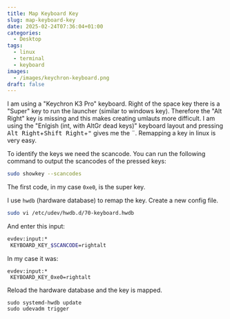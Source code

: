 ```yaml
---
title: Map Keyboard Key
slug: map-keyboard-key
date: 2025-02-24T07:36:04+01:00
categories:
  - Desktop
tags:
  - linux
  - terminal
  - keyboard
images:
  - /images/keychron-keyboard.png
draft: false
---
```

I am using a "Keychron K3 Pro" keyboard. Right of the space key there is a "Super" key to run the launcher (similar to windows key). Therefore the "Alt Right" key is missing and this makes creating umlauts more difficult. I am using the "Enlgish (int, with AltGr dead keys)" keyboard layout and pressing <kbd>Alt Right</kbd>+<kbd>Shift Right</kbd>+<kbd>"</kbd> gives me the <kdb>¨</kbd>. Remapping a key in linux is very easy.

<!--more-->

To identify the keys we need the scancode. You can run the following command to output the scancodes of the pressed keys:

```bash
sudo showkey --scancodes
```

The first code, in my case `0xe0`, is the super key.

I use `hwdb` (hardware database) to remap the key. Create a new config file.

```bash
sudo vi /etc/udev/hwdb.d/70-keyboard.hwdb
```

And enter this input:

```bash
evdev:input:*
 KEYBOARD_KEY_$SCANCODE=rightalt
```

In my case it was:

```
evdev:input:*
 KEYBOARD_KEY_0xe0=rightalt
```

Reload the hardware database and the key is mapped.

```
sudo systemd-hwdb update
sudo udevadm trigger
```